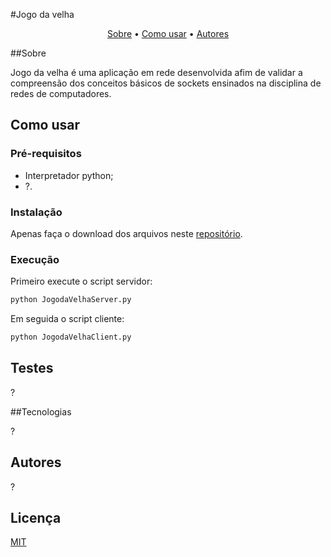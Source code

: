 #Jogo da velha

<p align="center">
 <a href="##Sobre">Sobre</a> •
 <a href="##Como-usar">Como usar</a> •  
 <a href="##Autores">Autores</a>
</p>

##Sobre

Jogo da velha é uma aplicação em rede desenvolvida afim de validar a compreensão dos conceitos básicos de sockets ensinados na disciplina de redes de computadores.

## Como usar

### Pré-requisitos
- Interpretador python;
- ?.

### Instalação

Apenas faça o download dos arquivos neste [repositório](https://github.com/ewertonfelipee/Projeto-Redes).

### Execução

Primeiro execute o script servidor:
```bash
python JogodaVelhaServer.py
```
Em seguida o script cliente:
```bash
python JogodaVelhaClient.py
```

## Testes

?

##Tecnologias

?

## Autores

?

## Licença

[MIT](https://choosealicense.com/licenses/mit/)
